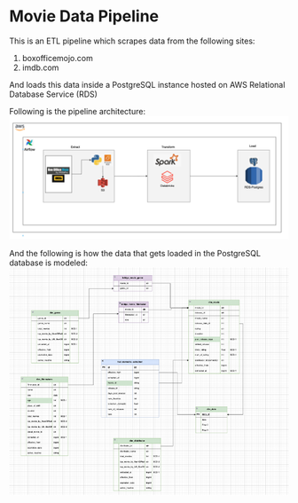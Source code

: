 # Movie Data Pipeline

This is an ETL pipeline which scrapes data from the following sites:

1. boxofficemojo.com
2. imdb.com

And loads this data inside a PostgreSQL instance hosted on AWS Relational Database Service (RDS)

Following is the pipeline architecture:
![Architecture](misc/pipeline_arch.png "data pipeline architecture")

And the following is how the data that gets loaded in the PostgreSQL database is modeled:
![Data Model](movieDataModel.png "data model")

